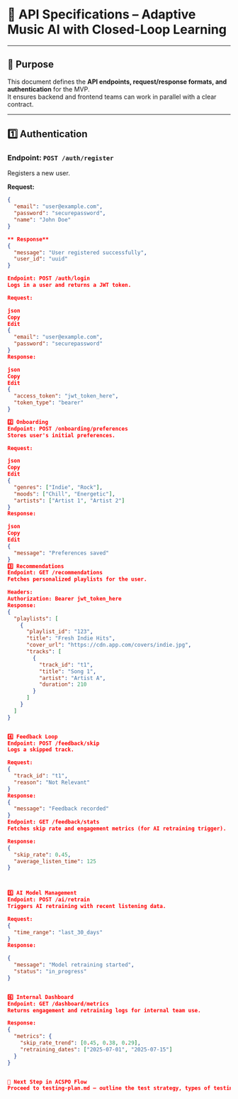 # 📡 API Specifications – Adaptive Music AI with Closed-Loop Learning

---

## 🎯 Purpose
This document defines the **API endpoints, request/response formats, and authentication** for the MVP.  
It ensures backend and frontend teams can work in parallel with a clear contract.

---

## 1️⃣ Authentication

### Endpoint: `POST /auth/register`
Registers a new user.

**Request:**
```json
{
  "email": "user@example.com",
  "password": "securepassword",
  "name": "John Doe"
}

** Response**
{
  "message": "User registered successfully",
  "user_id": "uuid"
}

Endpoint: POST /auth/login
Logs in a user and returns a JWT token.

Request:

json
Copy
Edit
{
  "email": "user@example.com",
  "password": "securepassword"
}
Response:

json
Copy
Edit
{
  "access_token": "jwt_token_here",
  "token_type": "bearer"
}

2️⃣ Onboarding
Endpoint: POST /onboarding/preferences
Stores user's initial preferences.

Request:

json
Copy
Edit
{
  "genres": ["Indie", "Rock"],
  "moods": ["Chill", "Energetic"],
  "artists": ["Artist 1", "Artist 2"]
}
Response:

json
Copy
Edit
{
  "message": "Preferences saved"
}
3️⃣ Recommendations
Endpoint: GET /recommendations
Fetches personalized playlists for the user.

Headers:
Authorization: Bearer jwt_token_here
Response:
{
  "playlists": [
    {
      "playlist_id": "123",
      "title": "Fresh Indie Hits",
      "cover_url": "https://cdn.app.com/covers/indie.jpg",
      "tracks": [
        {
          "track_id": "t1",
          "title": "Song 1",
          "artist": "Artist A",
          "duration": 210
        }
      ]
    }
  ]
}


4️⃣ Feedback Loop
Endpoint: POST /feedback/skip
Logs a skipped track.

Request:
{
  "track_id": "t1",
  "reason": "Not Relevant"
}
Response:
{
  "message": "Feedback recorded"
}
Endpoint: GET /feedback/stats
Fetches skip rate and engagement metrics (for AI retraining trigger).

Response:
{
  "skip_rate": 0.45,
  "average_listen_time": 125
}



5️⃣ AI Model Management
Endpoint: POST /ai/retrain
Triggers AI retraining with recent listening data.

Request:
{
  "time_range": "last_30_days"
}
Response:

{
  "message": "Model retraining started",
  "status": "in_progress"
}


6️⃣ Internal Dashboard
Endpoint: GET /dashboard/metrics
Returns engagement and retraining logs for internal team use.

Response:
{
  "metrics": {
    "skip_rate_trend": [0.45, 0.38, 0.29],
    "retraining_dates": ["2025-07-01", "2025-07-15"]
  }
}


📌 Next Step in ACSPO Flow
Proceed to testing-plan.md – outline the test strategy, types of testing, and tools to ensure the MVP meets quality standards.
